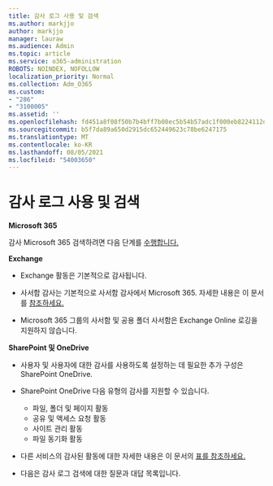 ```yaml
---
title: 감사 로그 사용 및 검색
ms.author: markjjo
author: markjjo
manager: lauraw
ms.audience: Admin
ms.topic: article
ms.service: o365-administration
ROBOTS: NOINDEX, NOFOLLOW
localization_priority: Normal
ms.collection: Adm_O365
ms.custom:
- "286"
- "3100005"
ms.assetid: ''
ms.openlocfilehash: fd451a8f08f50b7b4bff7b08ec5b54b57adc1f000eb8224112d84a4fb20e4359
ms.sourcegitcommit: b5f7da89a650d2915dc652449623c78be6247175
ms.translationtype: MT
ms.contentlocale: ko-KR
ms.lasthandoff: 08/05/2021
ms.locfileid: "54003650"
---
```

# <a name="enable-and-search-the-audit-log"></a>감사 로그 사용 및 검색

**Microsoft 365**

감사 Microsoft 365 검색하려면 다음 단계를 [수행합니다.](https://docs.microsoft.com/microsoft-365/compliance/search-the-audit-log-in-security-and-compliance#search-the-audit-log)

**Exchange**

- Exchange 활동은 기본적으로 감사됩니다.

- 사서함 감사는 기본적으로 사서함 감사에서 Microsoft 365. 자세한 내용은 이 문서를 [참조하세요.](https://docs.microsoft.com/microsoft-365/compliance/enable-mailbox-auditing)

- Microsoft 365 그룹의 사서함 및 공용 폴더 사서함은 Exchange Online 로깅을 지원하지 않습니다.

**SharePoint 및 OneDrive**

- 사용자 및 사용자에 대한 감사를 사용하도록 설정하는 데 필요한 추가 구성은 SharePoint OneDrive.

- SharePoint OneDrive 다음 유형의 감사를 지원할 수 있습니다.

    - 파일, 폴더 및 페이지 활동
    - 공유 및 액세스 요청 활동
    - 사이트 관리 활동
    - 파일 동기화 활동

- 다른 서비스의 감사된 활동에 대한 자세한 내용은 이 문서의 [표를 참조하세요.](https://docs.microsoft.com/microsoft-365/compliance/search-the-audit-log-in-security-and-compliance#audited-activities)

- 다음은 감사 로그 검색에 [](https://docs.microsoft.com/microsoft-365/compliance/search-the-audit-log-in-security-and-compliance#frequently-asked-questions) 대한 질문과 대답 목록입니다.